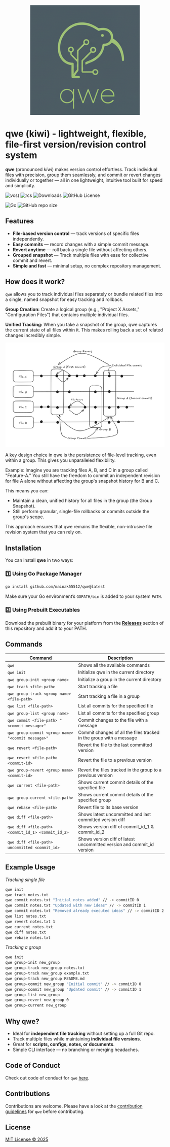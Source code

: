<div align="center">
  <img src="./assets/qwe.png" alt="qwe Logo">
</div>

# qwe (kiwi) - lightweight, flexible, file-first version/revision control system


**qwe** (pronounced *kiwi*) makes version control effortless.
Track individual files with precision, group them seamlessly, and commit or revert changes individually or together — all in one lightweight, intuitive tool built for speed and simplicity.

![vcs](https://img.shields.io/badge/version-control-system?logoColor=blue&style=for-the-badge)) ![rcs](https://img.shields.io/badge/revision-control-system?style=for-the-badge) ![Downloads](https://img.shields.io/github/downloads/mainak55512/qwe/total?style=for-the-badge) ![GitHub License](https://img.shields.io/github/license/mainak55512/qwe?style=for-the-badge)

![Go](https://img.shields.io/badge/go-%2300ADD8.svg?style=for-the-badge&logo=go&logoColor=white) ![GitHub repo size](https://img.shields.io/github/repo-size/mainak55512/qwe)

## Features

- **File-based version control** — track versions of specific files independently.  
- **Easy commits** — record changes with a simple commit message.  
- **Revert anytime** — roll back a single file without affecting others.  
- **Grouped snapshot** — Track multiple files with ease for collective commit and revert.
- **Simple and fast** — minimal setup, no complex repository management.

## How does it work?

`qwe` allows you to track individual files separately or bundle related files into a single, named snapshot for easy tracking and rollback.

**Group Creation:** Create a logical group (e.g., "Project X Assets," "Configuration Files") that contains multiple individual files.

**Unified Tracking:** When you take a snapshot of the group, qwe captures the current state of all files within it. This makes rolling back a set of related changes incredibly simple.

<div align="center">
  <img src="./assets/qwe-diagram.png" alt="qwe diagram Logo">
</div>

A key design choice in qwe is the persistence of file-level tracking, even within a group. This gives you unparalleled flexibility.

Example: Imagine you are tracking files A, B, and C in a group called "Feature-A." You still have the freedom to commit an independent revision for file A alone without affecting the group's snapshot history for B and C.

This means you can:

- Maintain a clean, unified history for all files in the group (the Group Snapshot).
- Still perform granular, single-file rollbacks or commits outside the group's scope.

This approach ensures that qwe remains the flexible, non-intrusive file revision system that you can rely on.

## Installation

You can install **qwe** in two ways:

### 1️⃣ Using Go Package Manager
```bash
go install github.com/mainak55512/qwe@latest
```

Make sure your Go environment’s `GOPATH/bin` is added to your system `PATH`.

### 2️⃣ Using Prebuilt Executables
Download the prebuilt binary for your platform from the **[Releases](https://github.com/mainak55512/qwe/releases)** section of this repository and add it to your PATH.


## Commands

| Command | Description |
|----------|-------------|
| `qwe` | Shows all the available commands |
| `qwe init` | Initialize qwe in the current directory |
| `qwe group-init <group name>` | Initialize a group in the current directory |
| `qwe track <file-path>` | Start tracking a file |
| `qwe group-track <group name> <file-path>` | Start tracking a file in a group |
| `qwe list <file-path>` | List all commits for the specified file |
| `qwe group-list <group name>` | List all commits for the specified group |
| `qwe commit <file-path> "<commit message>"` | Commit changes to the file with a message |
| `qwe group-commit <group name> "<commit message>"` | Commit changes of all the files tracked in the group with a message |
| `qwe revert <file-path>` | Revert the file to the last committed version |
| `qwe revert <file-path> <commit-id>` | Revert the file to a previous version |
| `qwe group-revert <group name> <commit-id>` | Revert the files tracked in the group to a previous version |
| `qwe current <file-path>` | Shows current commit details of the specified file |
| `qwe group-current <file-path>` | Shows current commit details of the specified group |
| `qwe rebase <file-path>` | Revert file to its base version |
| `qwe diff <file-path>` | Shows latest uncommitted and last committed version diff |
| `qwe diff <file-path> <commit_id_1> <commit_id_2>` | Shows version diff of commit_id_1 & commit_id_2|
| `qwe diff <file-path> uncommitted <commit_id>` | Shows version diff of latest uncommitted version and commit_id version|


## Example Usage

*Tracking single file*
```bash
qwe init
qwe track notes.txt
qwe commit notes.txt "Initial notes added" // -> commitID 0
qwe commit notes.txt "Updated with new ideas" // -> commitID 1
qwe commit notes.txt "Removed already executed ideas" // -> commitID 2
qwe list notes.txt
qwe revert notes.txt 1
qwe current notes.txt
qwe diff notes.txt
qwe rebase notes.txt
```

*Tracking a group*
```bash
qwe init
qwe group-init new_group
qwe group-track new_group notes.txt
qwe group-track new_group example.txt
qwe group-track new_group README.md
qwe group-commit new_group "Initial commit" // -> commitID 0
qwe group-commit new_group "Updated commit" // -> commitID 1
qwe group-list new_group
qwe group-revert new_group 0
qwe group-current new_group
```

## Why qwe?

- Ideal for **independent file tracking** without setting up a full Git repo.  
- Track multiple files while maintaining **individual file versions**.
- Great for **scripts, configs, notes, or documents**.  
- Simple CLI interface — no branching or merging headaches.


## Code of Conduct

Check out code of conduct for `qwe` [here](./CODE_OF_CONDUCT.md).


## Contributions

Contributions are welcome. Please have a look at the [contribution guidelines](./CONTRIBUTING.md) for `qwe` before contributing.


## License

[MIT License © 2025](./LICENSE)
